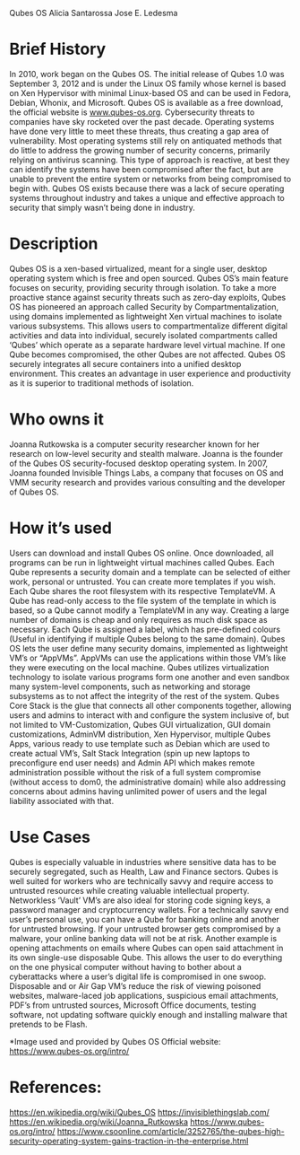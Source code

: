 Qubes OS 
Alicia Santarossa
Jose E. Ledesma


# **Brief History**

In 2010, work began on the Qubes OS. The initial release of Qubes 1.0 was September 3, 2012 and is under the Linux OS family whose kernel is based on Xen Hypervisor with minimal Linux-based OS and can be used in Fedora, Debian, Whonix, and Microsoft. Qubes OS is available as a free download, the official website is www.qubes-os.org.
Cybersecurity threats to companies have sky rocketed over the past decade. Operating systems have done very little to meet these threats, thus creating a gap area of vulnerability. Most operating systems still rely on antiquated methods that do little to address the growing number of security concerns, primarily relying on antivirus scanning. This type of approach is reactive, at best they can identify the systems have been compromised after the fact, but are unable to prevent the entire system or networks from being compromised to begin with. 
Qubes OS exists because there was a lack of secure operating systems throughout industry and takes a unique and effective approach to security that simply wasn’t being done in industry. 

# **Description**

Qubes OS is a xen-based virtualized, meant for a single user, desktop operating system which is free and open sourced. Qubes OS’s main feature focuses on security, providing security through isolation. To take a more proactive stance against security threats such as zero-day exploits, Qubes OS has pioneered an approach called Security by Compartmentalization, using domains implemented as lightweight Xen virtual machines to isolate various subsystems. This allows users to compartmentalize different digital activities and data into individual, securely isolated compartments called ‘Qubes’ which operate as a separate hardware level virtual machine. If one Qube becomes compromised, the other Qubes are not affected. 
Qubes OS securely integrates all secure containers into a unified desktop environment. This creates an advantage in user experience and productivity as it is superior to traditional methods of isolation. 


# Who owns it

Joanna Rutkowska is a computer security researcher known for her research on low-level security and stealth malware. Joanna is the founder of the Qubes OS security-focused desktop operating system. In 2007, Joanna founded Invisible Things Labs, a company that focuses on OS and VMM security research and provides various consulting and the developer of Qubes OS. 

# How it’s used

Users can download and install Qubes OS online. Once downloaded, all programs can be run in lightweight virtual machines called Qubes. Each Qube represents a security domain and a template can be selected of either work, personal or untrusted. You can create more templates if you wish. Each Qube shares the root filesystem with its respective TemplateVM. A Qube has read-only access to the file system of the template in which is based, so a Qube cannot modify a TemplateVM in any way. Creating a large number of domains is cheap and only requires as much disk space as necessary. Each Qube is assigned a label, which has pre-defined colours (Useful in identifying if multiple Qubes belong to the same domain). 
Qubes OS lets the user define many security domains, implemented as lightweight VM’s or “AppVMs”. AppVMs can use the applications within those VM’s like they were executing on the local machine. Qubes utilizes virtualization technology to isolate various programs form one another and even sandbox many system-level components, such as networking and storage subsystems as to not affect the integrity of the rest of the system. 
Qubes Core Stack is the glue that connects all other components together, allowing users and admins to interact with and configure the system inclusive of, but not limited to VM-Customization, Qubes GUI virtualization, GUI domain customizations, AdminVM distribution, Xen Hypervisor, multiple Qubes Apps, various ready to use template such as Debian which are used to create actual VM’s, Salt Stack Integration (spin up new laptops to preconfigure end user needs) and Admin API which makes remote administration possible without the risk of a full system compromise (without access to dom0, the administrative domain) while also addressing concerns about admins having unlimited power of users and the legal liability associated with that. 

# Use Cases

Qubes is especially valuable in industries where sensitive data has to be securely segregated, such as Health, Law and Finance sectors. Qubes is well suited for workers who are technically savvy and require access to untrusted resources while creating valuable intellectual property. Networkless ‘Vault’ VM’s are also ideal for storing code signing keys, a password manager and cryptocurrency wallets. 
For a technically savvy end user’s personal use, you can have a Qube for banking online and another for untrusted browsing. If your untrusted browser gets compromised by a malware, your online banking data will not be at risk. Another example is opening attachments on emails where Qubes can open said attachment in its own single-use disposable Qube. This allows the user to do everything on the one physical computer without having to bother about a cyberattacks where a user’s digital life is compromised in one swoop.
Disposable and or Air Gap VM’s reduce the risk of viewing poisoned websites, malware-laced job applications, suspicious email attachments, PDF’s from untrusted sources, Microsoft Office documents, testing software, not updating software quickly enough and installing malware that pretends to be Flash. 


 
*Image used and provided by Qubes OS Official website: https://www.qubes-os.org/intro/



# References:

https://en.wikipedia.org/wiki/Qubes_OS
https://invisiblethingslab.com/
https://en.wikipedia.org/wiki/Joanna_Rutkowska
https://www.qubes-os.org/intro/
https://www.csoonline.com/article/3252765/the-qubes-high-security-operating-system-gains-traction-in-the-enterprise.html




